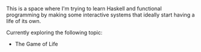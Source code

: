 This is a space where I'm trying to learn Haskell and functional programming by making some interactive systems that ideally start having a life of its own.

Currently exploring the following topic:
- The Game of Life